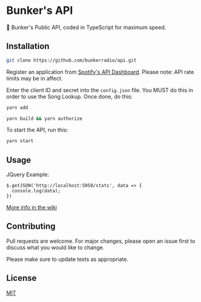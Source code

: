 # Bunker's API

🔌 Bunker's Public API, coded in TypeScript for maximum speed.

## Installation

```bash
git clone https://github.com/bunkerradio/api.git
```

Register an application from [Spotify's API Dashboard](https://developer.spotify.com/dashboard/login). Please note: API rate limits may be in affect.

Enter the client ID and secret into the `config.json` file. You MUST do this in order to use the Song Lookup. Once done, do this:

```bash
yarn add
```

```bash
yarn build && yarn authorize
```

To start the API, run this:

```bash
yarn start
```

## Usage

JQuery Example:

```jQuery
$.getJSON('http://localhost:5050/stats', data => {
  console.log(data);
})
```

[More info in the wiki](https://github.com/bunkerradio/api/wiki)

## Contributing

Pull requests are welcome. For major changes, please open an issue first to discuss what you would like to change.

Please make sure to update tests as appropriate.

## License

[MIT](https://choosealicense.com/licenses/mit/)
